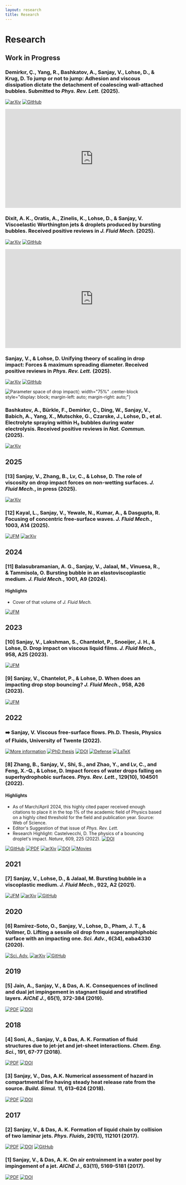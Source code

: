 ```yaml
---
layout: research
title: Research
---
```


# Research

## Work in Progress

### Demirkır, Ç., Yang, R., Bashkatov, A., **Sanjay, V.**, Lohse, D., & Krug, D. To jump or not to jump: Adhesion and viscous dissipation dictate the detachment of coalescing wall-attached bubbles. Submitted to _Phys. Rev. Lett._ (2025).
[![arXiv](https://img.shields.io/static/v1.svg?style=flat-square&label=arXiv&message=2501.05532&color=green)](https://arxiv.org/abs/2501.05532)
[![GitHub](https://img.shields.io/badge/GitHub-100000?style=flat-square&logo=github&logoColor=white)](https://github.com/VatsalSy/jumping-bubbles)

<iframe width="560" height="315" src="https://www.youtube-nocookie.com/embed/49KoJwXiDl4?si=uxdpYyKFFd8E6jvN" title="YouTube video player" frameborder="0" allow="accelerometer; autoplay; clipboard-write; encrypted-media; gyroscope; picture-in-picture; web-share" referrerpolicy="strict-origin-when-cross-origin" allowfullscreen></iframe>

### **Dixit, A. K.**, Oratis, A., Zinelis, K., Lohse, D., & **Sanjay, V.** Viscoelastic Worthington jets & droplets produced by bursting bubbles. Received positive reviews in _J. Fluid Mech._ (2025).
[![arXiv](https://img.shields.io/static/v1.svg?style=flat-square&label=arXiv&message=2408.05089&color=green)](https://arxiv.org/abs/2408.05089)
[![GitHub](https://img.shields.io/badge/GitHub-100000?style=flat-square&logo=github&logoColor=white)](https://github.com/comphy-lab/Viscoelastic-Worthington-jets-and-droplets-produced-by-bursting-bubbles)

<iframe width="560" height="315" src="https://www.youtube-nocookie.com/embed/videoseries?si=SEePOSC_hY5SLxac&amp;list=PLiHEqeURsoWqT3CaVfp0Z2MswHfc7MQxE" title="YouTube video player" frameborder="0" allow="accelerometer; autoplay; clipboard-write; encrypted-media; gyroscope; picture-in-picture; web-share" referrerpolicy="strict-origin-when-cross-origin" allowfullscreen></iframe>


### **Sanjay, V.**, & Lohse, D. Unifying theory of scaling in drop impact: Forces & maximum spreading diameter. Received positive reviews in _Phys. Rev. Lett._ (2025).
[![arXiv](https://img.shields.io/static/v1.svg?style=flat-square&label=arXiv&message=2408.12714&color=green)](https://arxiv.org/abs/2408.12714)
[![GitHub](https://img.shields.io/badge/GitHub-100000?style=flat-square&logo=github&logoColor=white)](https://github.com/VatsalSy/Impact-forces-of-water-drops-falling-on-superhydrophobic-surfaces.git)


![Parameter space of drop impact](https://www.dropbox.com/scl/fi/rwrl444r73nayhw1jl4j2/SL2-theory_num.png?rlkey=ekywyjaui2n79djl4qtgevegn&dl=1){: width="75%" .center-block style="display: block; margin-left: auto; margin-right: auto;"}

### Bashkatov, A., Bürkle, F., Demirkır, Ç., Ding, W., **Sanjay, V.**, Babich, A., Yang, X., Mutschke, G., Czarske, J., Lohse, D., et al. Electrolyte spraying within H₂ bubbles during water electrolysis. Received positive reviews in _Nat. Commun._ (2025).
[![arXiv](https://img.shields.io/static/v1.svg?style=flat-square&label=arXiv&message=2409.00515&color=green)](https://arxiv.org/abs/2409.00515)

## 2025

### [13] **Sanjay, V.**, Zhang, B., Lv, C., & Lohse, D. The role of viscosity on drop impact forces on non-wetting surfaces. _J. Fluid Mech._, in press (2025).

[![arXiv](https://img.shields.io/static/v1.svg?style=flat-square&label=arXiv&message=2311.03012&color=green)](https://arxiv.org/abs/2311.03012)

### [12] Kayal, L., **Sanjay, V.**, Yewale, N., Kumar, A., & Dasgupta, R. Focusing of concentric free-surface waves. _J. Fluid Mech._, 1003, A14 (2025).

[![JFM](https://img.shields.io/static/v1.svg?style=flat-square&label=JFM&message=Open%20Access&color=orange)](https://doi.org/10.1017/jfm.2024.1089)
[![arXiv](https://img.shields.io/static/v1.svg?style=flat-square&label=arXiv&message=2406.05416&color=green)](https://arxiv.org/abs/2406.05416)

## 2024

### [11] Balasubramanian, A. G., **Sanjay, V.**, Jalaal, M., Vinuesa, R., & Tammisola, O. Bursting bubble in an elastoviscoplastic medium. _J. Fluid Mech._, 1001, A9 (2024).

#### Highlights
* Cover of that volume of _J. Fluid Mech._

[![JFM](https://img.shields.io/static/v1.svg?style=flat-square&label=JFM&message=Open%20Access&color=orange)](https://doi.org/10.1017/jfm.2024.109)

## 2023

### [10] **Sanjay, V.**, Lakshman, S., Chantelot, P., Snoeijer, J. H., & Lohse, D. Drop impact on viscous liquid films. _J. Fluid Mech._, 958, A25 (2023).

[![JFM](https://img.shields.io/static/v1.svg?style=flat-square&label=JFM&message=Open%20Access&color=orange)](https://doi.org/10.1017/jfm.2023.895)

### [9] **Sanjay, V.**, Chantelot, P., & Lohse, D. When does an impacting drop stop bouncing? _J. Fluid Mech._, 958, A26 (2023).

[![JFM](https://img.shields.io/static/v1.svg?style=flat-square&label=JFM&message=Open%20Access&color=orange)](https://doi.org/10.1017/jfm.2023.896)

## 2022

### ➡️ **Sanjay, V.** Viscous free-surface flows. Ph.D. Thesis, Physics of Fluids, University of Twente (2022).

[![More information](https://img.shields.io/static/v1.svg?style=flat-square&label=More%20information&message=click%20here&color=blue)](https://www.vatsalsanjay.com/phd-thesis) 
[![PhD thesis](https://img.shields.io/static/v1.svg?logo=adobeacrobatreader&style=flat-square&label=PhD%20thesis&message=Download&color=green)](https://qrco.de/bd9SHU) 
[![DOI](https://img.shields.io/static/v1.svg?style=flat-square&label=Open%20access&message=DOI:%2010.3990/1.9789036554077&color=orange)](https://doi.org/10.3990/1.9789036554077) 
[![Defense](https://img.shields.io/static/v1.svg?style=flat-square&logo=vimeo&label=Defense&message=Watch%20online&color=green)](https://vimeo.com/730545548) 
[![LaTeX](https://img.shields.io/static/v1.svg?style=flat-square&logo=github&label=LaTeX&message=source%20code)](https://github.com/VatsalSy/VatsalPhDThesis)

### [8] Zhang, B., **Sanjay, V.**, Shi, S., and Zhao, Y., and Lv, C., and Feng, X.-Q., & Lohse, D. Impact forces of water drops falling on superhydrophobic surfaces. _Phys. Rev. Lett._, 129(10), 104501 (2022).

#### Highlights
* As of March/April 2024, this highly cited paper received enough citations to place it in the top 1% of the academic field of Physics based on a highly cited threshold for the field and publication year. Source: Web of Science.
* Editor's Suggestion of that issue of _Phys. Rev. Lett._
* Research Highlight: Castelvecchi, D. The physics of a bouncing droplet's impact. _Nature_, 609, 225 (2022). [![DOI](https://img.shields.io/static/v1.svg?style=flat-square&label=DOI:&message=10.1038/d41586-022-02302-w&color=green)](https://doi.org/10.1038/d41586-022-02302-w)

[![GitHub](https://img.shields.io/badge/GitHub-100000?style=flat-square&logo=github&logoColor=white)](https://github.com/VatsalSy/Impact-forces-of-water-drops-falling-on-superhydrophobic-surfaces)
[![PDF](https://img.shields.io/static/v1.svg?logo=adobeacrobatreader&style=flat-square&label=PDF&message=Download&color=green)](https://qrco.de/bd9aV3)
[![arXiv](https://img.shields.io/static/v1.svg?style=flat-square&label=arXiv&message=2202.02437&color=green)](https://arxiv.org/abs/2202.02437)
[![DOI](https://img.shields.io/static/v1.svg?style=flat-square&label=Phys.%20Rev.%20Lett.&message=DOI:%2010.1103/PhysRevLett.129.104501&color=orange)](https://doi.org/10.1103/PhysRevLett.129.104501)
[![Movies](https://img.shields.io/static/v1.svg?style=flat-square&logo=youtube&label=Supplemental%20Movies&message=Watch%20online&color=green)](https://youtube.com/playlist?list=PLf5C5HCrvhLGmlYTF1Gg2WviZ-Bkmy2qr)

## 2021

### [7] **Sanjay, V.**, Lohse, D., & Jalaal, M. Bursting bubble in a viscoplastic medium. _J. Fluid Mech._, 922, A2 (2021).

[![JFM](https://img.shields.io/static/v1.svg?style=flat-square&label=JFM&message=Open%20Access&color=orange)](https://doi.org/10.1017/jfm.2021.489) 
[![arXiv](https://img.shields.io/badge/arXiv-2101.07744-green?style=flat-square)](https://arxiv.org/abs/2101.07744) 
[![GitHub](https://img.shields.io/badge/GitHub-100000?style=flat-square&logo=github&logoColor=white)](https://github.com/VatsalSy/Bursting-Bubble-In-a-Viscoplastic-Medium)

## 2020

### [6] Ramírez-Soto, O., **Sanjay, V.**, Lohse, D., Pham, J. T., & Vollmer, D. Lifting a sessile oil drop from a superamphiphobic surface with an impacting one. _Sci. Adv._, 6(34), eaba4330 (2020).

[![Sci. Adv.](https://img.shields.io/static/v1.svg?style=flat-square&label=Sci.%20Adv.&message=Open%20Access&color=orange)](https://doi.org/10.1126/sciadv.aba4330) 
[![arXiv](https://img.shields.io/badge/arXiv-1912.02667-green?style=flat-square)](https://arxiv.org/abs/1912.02667) 
[![GitHub](https://img.shields.io/badge/GitHub-100000?style=flat-square&logo=github&logoColor=white)](https://github.com/VatsalSy/Lifting-a-sessile-drop)

## 2019

### [5] Jain, A., **Sanjay, V.**, & Das, A. K. Consequences of inclined and dual jet impingement in stagnant liquid and stratified layers. _AIChE J._, 65(1), 372-384 (2019).

[![PDF](https://img.shields.io/static/v1.svg?style=flat-square&label=PDF&message=Available&color=green)](https://www.dropbox.com/s/79re0ia3bs5gzcb/%5B2018-Vatsal%5D_Consequences%20of%20Inclined%20and%20Dual%20Jet%20Impingement%20in%20Stagnant%20Liquid%20and%20Stratified%20Layers.pdf?dl=0) 
[![DOI](https://img.shields.io/static/v1.svg?style=flat-square&label=DOI&message=10.1002/aic.16373&color=orange)](https://doi.org/10.1002/aic.16373)

## 2018

### [4] Soni, A., **Sanjay, V.**, & Das, A. K. Formation of fluid structures due to jet-jet and jet-sheet interactions. _Chem. Eng. Sci._, 191, 67-77 (2018).

[![PDF](https://img.shields.io/static/v1.svg?style=flat-square&label=PDF&message=Available&color=green)](https://www.dropbox.com/s/ranuyet8h7nub3s/%5B2018-Vatsal-preprint%5D_Formation%20of%20fluid%20structures%20due%20to%20jet-jet%20and%20jet-sheet%20interactions.pdf?dl=0) 
[![DOI](https://img.shields.io/static/v1.svg?style=flat-square&label=DOI&message=10.1016/j.ces.2018.06.055&color=orange)](https://doi.org/10.1016/j.ces.2018.06.055)

### [3] **Sanjay, V.**, Das, A.K. Numerical assessment of hazard in compartmental fire having steady heat release rate from the source. _Build. Simul._ 11, 613–624 (2018).

[![PDF](https://img.shields.io/static/v1.svg?style=flat-square&label=PDF&message=Available&color=green)](https://www.dropbox.com/s/6kfiem9zcvjr2vf/%5B2018-Vatsal%5D_Numerical%20assessment%20of%20hazard%20in%20compartmental%20fire%20having%20steady%20heat%20release%20rate%20from%20the%20source.pdf?dl=0) 
[![DOI](https://img.shields.io/static/v1.svg?style=flat-square&label=DOI&message=10.1007/s12273-017-0411-y&color=orange)](https://doi.org/10.1007/s12273-017-0411-y)

## 2017

### [2] **Sanjay, V.**, & Das, A. K. Formation of liquid chain by collision of two laminar jets. _Phys. Fluids_, 29(11), 112101 (2017).

[![PDF](https://img.shields.io/static/v1.svg?style=flat-square&label=PDF&message=Available&color=green)](https://www.dropbox.com/s/e9uo0hcrm9es8hr/%5B2017-Vatsal-preprint%5D_Formation%20of%20liquid%20chain%20by%20collision%20of%20two%20laminar%20jets.pdf?dl=0) 
[![DOI](https://img.shields.io/static/v1.svg?style=flat-square&label=DOI&message=10.1063/1.4998288&color=orange)](https://doi.org/10.1063/1.4998288) 
[![GitHub](https://img.shields.io/badge/GitHub-100000?style=flat-square&logo=github&logoColor=white)](https://github.com/VatsalSy/FluidChains)

### [1] **Sanjay, V.**, & Das, A. K. On air entrainment in a water pool by impingement of a jet. _AIChE J._, 63(11), 5169-5181 (2017).

[![PDF](https://img.shields.io/static/v1.svg?style=flat-square&label=PDF&message=Available&color=green)](https://www.dropbox.com/s/bm49xi8ic6i3icf/%5B2017-Vatsal-preprint%5D_On%20Air%20Entrainment%20in%20a%20Water%20pool%20by%20Impingement%20of%20a%20Jet.pdf?dl=0) 
[![DOI](https://img.shields.io/static/v1.svg?style=flat-square&label=DOI&message=10.1002/aic.15828&color=orange)](https://doi.org/10.1002/aic.15828)